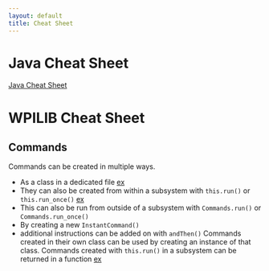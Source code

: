 ```yaml
---
layout: default
title: Cheat Sheet
---
```

# Java Cheat Sheet
[Java Cheat Sheet](https://quickref.me/java)

# WPILIB Cheat Sheet
## Commands
Commands can be created in multiple ways. 
- As a class in a dedicated file [ex](https://github.com/roboblazers7617/2024Robot/blob/main/src/main/java/frc/robot/commands/drivetrain/LockWheelsState.java)
- They can also be created from within a subsystem with `this.run()` or `this.run_once()` [ex](https://github.com/roboblazers7617/2024Robot/blob/f5001c29fe566a391c225b51ecd9b3a94f114b5d/src/main/java/frc/robot/subsystems/Arm.java#L224)
- This can also be run from outside of a subsystem with `Commands.run()` or `Commands.run_once()`
- By creating a new `InstantCommand()`
- additional instructions can be added on with `andThen()`
Commands created in their own class can be used by creating an instance of that class. Commands created with `this.run()` in a subsystem can be returned in a function [ex](https://github.com/roboblazers7617/2023Robot/blob/c20cb360442556252a7e746540ee881309c408a3/src/main/java/frc/robot/subsystems/Arm.java#L233-L235)
